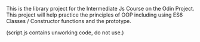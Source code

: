 This is the library project for the Intermediate Js Course on the Odin Project. This project will help practice the principles of OOP including using ES6 Classes / Constructor functions and the prototype.

(script.js contains unworking code, do not use.)
